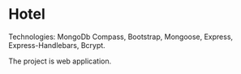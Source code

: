 # Hotel
Technologies:
MongoDb Compass,
Bootstrap,
Mongoose,
Express,
Express-Handlebars,
Bcrypt.

The project is web application.
